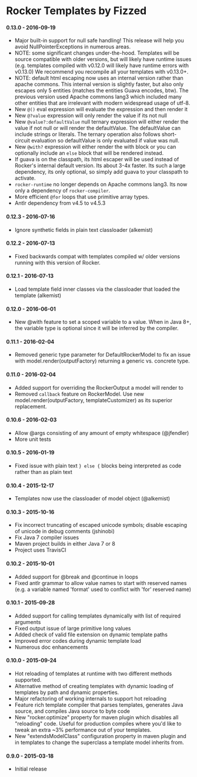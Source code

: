 Rocker Templates by Fizzed
==========================

#### 0.13.0 - 2016-09-19
 
 - Major built-in support for null safe handling!  This release will help you
   avoid NullPointerExceptions in numerous areas.
 - NOTE: some significant changes under-the-hood. Templates will be source
   compatible with older versions, but will likely have runtime issues (e.g.
   templates compiled with v0.12.0 will likely have runtime errors with v0.13.0)
   We recommend you recompile all your templates with v0.13.0+.
 - NOTE: default html escaping now uses an internal version rather than apache
   commons.  This internal version is slightly faster, but also only escapes
   only 5 entities (matches the entities Guava encodes, btw).  The previous 
   version used Apache commons lang3 which included many other entities that are
   irrelevant with modern widespread usage of utf-8.
 - New `@()` eval expression will evaluate the expression and then render it
 - New `@?value` expression will only render the value if its not null
 - New `@value?:defaultValue` null ternary expression will either render the
   value if not null or will render the defaultValue.  The defaultValue can
   include strings or literals.  The ternary operation also follows short-circuit
   evaluation so defaultValue is only evaluated if value was null.
 - New `@with?` expression will either render the with block or you can optionally
   include an `else` block that will be rendered instead.
 - If guava is on the classpath, its html escaper will be used instead of 
   Rocker's internal default version.  Its about 3-4x faster.  Its such a large
   dependency, its only optional, so simply add guava to your classpath to
   activate.
 - `rocker-runtime` no longer depends on Apache commons lang3.  Its now only a
   dependency of `rocker-compiler`.
 - More efficient `@for` loops that use primitive array types.
 - Antlr dependency from v4.5 to v4.5.3

#### 0.12.3 - 2016-07-16

 - Ignore synthetic fields in plain text classloader (alkemist)

#### 0.12.2 - 2016-07-13

 - Fixed backwards compat with templates compiled w/ older versions running with this
   version of Rocker.

#### 0.12.1 - 2016-07-13

 - Load template field inner classes via the classloader that loaded the template (alkemist)

#### 0.12.0 - 2016-06-01

 - New @with feature to set a scoped variable to a value.  When in Java 8+, the
   variable type is optional since it will be inferred by the compiler.

#### 0.11.1 - 2016-02-04

 - Removed generic type parameter for DefaultRockerModel to fix an issue with
   model.render(outputFactory) returning a generic vs. concrete type.

#### 0.11.0 - 2016-02-04

 - Added support for overriding the RockerOutput a model will render to
 - Removed `callback` feature on RockerModel. Use new model.render(outputFactory, templateCustomizer)
   as its superior replacement.

#### 0.10.6 - 2016-02-03

 - Allow @args consisting of any amount of empty whitespace (@jfendler)
 - More unit tests

#### 0.10.5 - 2016-01-19

 - Fixed issue with plain text `} else {` blocks being interpreted as code rather
   than as plain text

#### 0.10.4 - 2015-12-17

 - Templates now use the classloader of model object (@alkemist)

#### 0.10.3 - 2015-10-16

 - Fix incorrect truncating of escaped unicode symbols; disable escaping of
   unicode in debug comments (jshinobi)
 - Fix Java 7 compiler issues
 - Maven project builds in either Java 7 or 8
 - Project uses TravisCI

#### 0.10.2 - 2015-10-01

 - Added support for @break and @continue in loops
 - Fixed antlr grammar to allow value names to start with reserved names (e.g.
   a variable named 'format' used to conflict with 'for' reserved name)

#### 0.10.1 - 2015-09-28

 - Added support for calling templates dynamically with list of required arguments
 - Fixed output issue of large primitive long values
 - Added check of valid file extension on dynamic template paths
 - Improved error codes during dynamic template load
 - Numerous doc enhancements

#### 0.10.0 - 2015-09-24

 - Hot reloading of templates at runtime with two different methods supported.
 - Alternative method of creating templates with dynamic loading of templates
   by path and dynamic properties.
 - Major refactoring of working internals to support hot reloading
 - Feature rich template compiler that parses templates, generates Java source,
   and compiles Java source to byte code
 - New "rocker.optimize" property for maven plugin which disables all "reloading"
   code. Useful for production compiles where you'd like to tweak an extra ~3%
   performance out of your templates.
 - New "extendsModelClass" configuration property in maven plugin and in templates
   to change the superclass a template model inherits from.

#### 0.9.0 - 2015-03-18

 - Initial release
